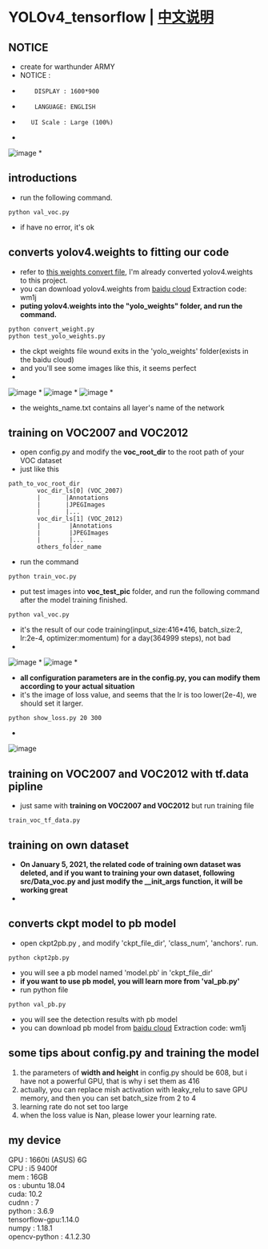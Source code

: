 # YOLOv4_tensorflow | [中文说明](README.cn.md)

## NOTICE
* create for warthunder ARMY
* NOTICE : 
*         DISPLAY : 1600*900
*         LANGUAGE: ENGLISH
*        UI Scale : Large (100%)
* 
![image](coco_save/setting.png)
* 


## introductions
* run the following command.
```
python val_voc.py
```
* if have no error, it's ok

## converts yolov4.weights to fitting our code
* refer to [this weights convert file](https://github.com/wizyoung/YOLOv3_TensorFlow/blob/master/convert_weight.py), I'm already converted yolov4.weights to this project.
* you can download yolov4.weights from [baidu cloud](https://pan.baidu.com/s/1VnX5lWT4CkHyqq0JQSllmA)  Extraction code: wm1j
* **puting yolov4.weights into the "yolo_weights" folder, and run the command.**
```
python convert_weight.py
python test_yolo_weights.py
```
* the ckpt weights file wound exits in the 'yolo_weights' folder(exists in the baidu cloud)
* and you'll see some images like this, it seems perfect
* 
![image](coco_save/dog.jpg)
* 
![image](coco_save/eagle.jpg)
* 
![image](coco_save/person.jpg)
* 
* the weights_name.txt contains all layer's name of the network 

## training on VOC2007 and VOC2012
* open config.py and modify the **voc_root_dir** to the root path of your VOC dataset </br>
* just like this
```
path_to_voc_root_dir
        voc_dir_ls[0] (VOC_2007)
        |       |Annotations
        |       |JPEGImages
        |       |...
        voc_dir_ls[1] (VOC_2012)
        |        |Annotations
        |        |JPEGImages
        |        |...
        others_folder_name
```
* run the command
```
python train_voc.py
```
* put test images into **voc_test_pic** folder, and run the following command after the model training finished.</br>
```
python val_voc.py
```
* it's the result of our code training(input_size:416*416, batch_size:2, lr:2e-4, optimizer:momentum) for a day(364999 steps), not bad
* 
![image](voc_save/000302.jpg)
* 
![image](voc_save/000288.jpg)
* 

* **all configuration parameters are in the config.py, you can modify them according to your actual situation**
* it's the image of loss value, and seems that the lr is too lower(2e-4), we should set it larger.
```
python show_loss.py 20 300
```
* 
![image](loss.png)

## training on VOC2007 and VOC2012 with tf.data pipline
* just same with **training on VOC2007 and VOC2012** but run training file
```
train_voc_tf_data.py
```

## training on own dataset
* **On January 5, 2021, the related code of training own dataset was deleted, and if you want to training your own dataset, following **src/Data_voc.py**  and just modify the **__init_args** function, it will be working great**
* 

## converts ckpt model to pb model
* open ckpt2pb.py , and modify 'ckpt_file_dir', 'class_num', 'anchors'. run.
```
python ckpt2pb.py
```
* you will see a pb model named 'model.pb' in 'ckpt_file_dir'
* **if you want to use pb model, you will learn more from 'val_pb.py'**
* run python file
```
python val_pb.py
```
* you will see the detection results with pb model 
* you can download pb model from [baidu cloud](https://pan.baidu.com/s/1VnX5lWT4CkHyqq0JQSllmA)  Extraction code: wm1j

## some tips about config.py and training the model
1. the parameters of **width and height** in config.py should be 608, but i have not a powerful GPU, that is why i set them as 416
2. actually, you can replace mish activation with leaky_relu to save GPU memory, and then you can set batch_size from 2 to 4
3. learning rate do not set too large
4. when the loss value is Nan, please lower your learning rate.

## my device
GPU : 1660ti (ASUS) 6G</br>
CPU : i5 9400f</br>
mem : 16GB</br>
os  : ubuntu 18.04</br>
cuda: 10.2</br>
cudnn : 7</br>
python : 3.6.9</br>
tensorflow-gpu:1.14.0</br>
numpy : 1.18.1</br>
opencv-python : 4.1.2.30</br>
